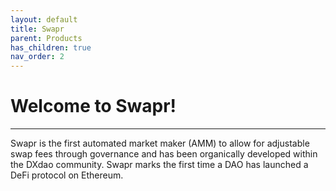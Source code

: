 ```yaml
---
layout: default
title: Swapr
parent: Products
has_children: true
nav_order: 2
---
```


# Welcome to Swapr!

---

Swapr is the first automated market maker (AMM) to allow for adjustable swap fees through governance and has been organically developed within the DXdao community. Swapr marks the first time a DAO has launched a DeFi protocol on Ethereum.